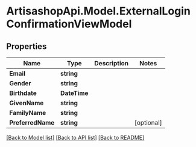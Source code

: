 # ArtisashopApi.Model.ExternalLoginConfirmationViewModel

## Properties

Name | Type | Description | Notes
------------ | ------------- | ------------- | -------------
**Email** | **string** |  | 
**Gender** | **string** |  | 
**Birthdate** | **DateTime** |  | 
**GivenName** | **string** |  | 
**FamilyName** | **string** |  | 
**PreferredName** | **string** |  | [optional] 

[[Back to Model list]](../README.md#documentation-for-models) [[Back to API list]](../README.md#documentation-for-api-endpoints) [[Back to README]](../README.md)

